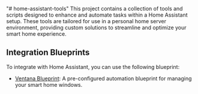 "# home-assistant-tools" 
This project contains a collection of tools and scripts designed to enhance and automate tasks within a Home Assistant setup. These tools are tailored for use in a personal home server environment, providing custom solutions to streamline and optimize your smart home experience.

## Integration Blueprints

To integrate with Home Assistant, you can use the following blueprint:

- [Ventana Blueprint](blueprints/ventana/ventana.yaml): A pre-configured automation blueprint for managing your smart home windows.